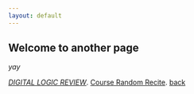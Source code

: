 ```yaml
---
layout: default
---
```


## Welcome to another page

_yay_

[_DIGITAL LOGIC REVIEW_](./digital-logic.html).
[Course Random Recite](./index2.html).
[back](./)
